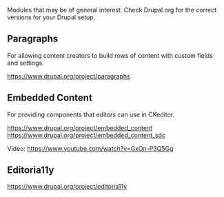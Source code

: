 Modules that may be of general interest. Check Drupal.org for the correct versions for your Drupal setup.


## Paragraphs
For allowing content creators to build rows of content with custom fields and settings. 

https://www.drupal.org/project/paragraphs


## Embedded Content
For providing components that editors can use in CKeditor.

https://www.drupal.org/project/embedded_content
https://www.drupal.org/project/embedded_content_sdc

Video:
https://www.youtube.com/watch?v=GxOn-P3Q5Gg



## Editoria11y
https://www.drupal.org/project/editoria11y